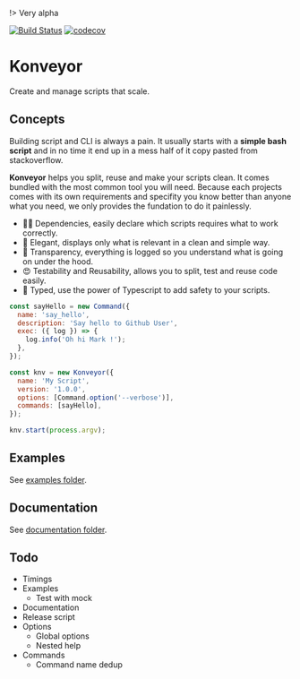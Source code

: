 !> Very alpha

[![Build Status](https://travis-ci.org/bodinsamuel/konveyor.svg?branch=master)](https://travis-ci.org/bodinsamuel/konveyor)
[![codecov](https://codecov.io/gh/bodinsamuel/konveyor/branch/master/graph/badge.svg)](https://codecov.io/gh/bodinsamuel/konveyor)

# Konveyor

Create and manage scripts that scale.

## Concepts

Building script and CLI is always a pain. It usually starts with a **simple bash script** and in no time it end up in a mess half of it copy pasted from stackoverflow.

**Konveyor** helps you split, reuse and make your scripts clean. It comes bundled with the most common tool you will need.
Because each projects comes with its own requirements and specifity you know better than anyone what you need, we only provides the fundation to do it painlessly.

- 👨‍👦 Dependencies, easily declare which scripts requires what to work correctly.
- 💅 Elegant, displays only what is relevant in a clean and simple way.
- 👀 Transparency, everything is logged so you understand what is going on under the hood.
- 😍 Testability and Reusability, allows you to split, test and reuse code easily.
- 🚀 Typed, use the power of Typescript to add safety to your scripts.

```javascript
const sayHello = new Command({
  name: 'say_hello',
  description: 'Say hello to Github User',
  exec: ({ log }) => {
    log.info('Oh hi Mark !');
  },
});

const knv = new Konveyor({
  name: 'My Script',
  version: '1.0.0',
  options: [Command.option('--verbose')],
  commands: [sayHello],
});

knv.start(process.argv);
```

## Examples

See [examples folder](./examples/).

## Documentation

See [documentation folder](./docs/).

## Todo

- Timings
- Examples
  - Test with mock
- Documentation
- Release script
- Options
  - Global options
  - Nested help
- Commands
  - Command name dedup
